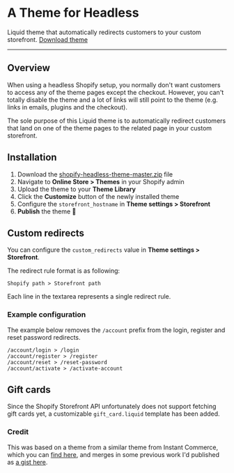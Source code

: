 # A Theme for Headless

Liquid theme that automatically redirects customers to your custom storefront.
[Download theme](https://github.com/benjaminsehl/shopify-headless-theme/archive/refs/heads/master.zip)

---

## Overview

When using a headless Shopify setup, you normally don't want customers to access any of the theme pages except the checkout. However, you can't totally disable the theme and a lot of links will still point to the theme (e.g. links in emails, plugins and the checkout).

The sole purpose of this Liquid theme is to automatically redirect customers that land on one of the theme pages to the related page in your custom storefront.

## Installation

1. Download the [shopify-headless-theme-master.zip](https://github.com/benjaminsehl/shopify-headless-theme/archive/refs/heads/master.zip) file
2. Navigate to **Online Store > Themes** in your Shopify admin
3. Upload the theme to your **Theme Library**
4. Click the **Customize** button of the newly installed theme
5. Configure the `storefront_hostname` in **Theme settings > Storefront**
6. **Publish** the theme 🚀

## Custom redirects

You can configure the `custom_redirects` value in **Theme settings > Storefront**.

The redirect rule format is as following:

```
Shopify path > Storefront path
```

Each line in the textarea represents a single redirect rule.

### Example configuration

The example below removes the `/account` prefix from the login, register and reset password redirects.

```
/account/login > /login
/account/register > /register
/account/reset > /reset-password
/account/activate > /activate-account
```

## Gift cards

Since the Shopify Storefront API unfortunately does not support fetching gift cards yet, a customizable `gift_card.liquid` template has been added.

### Credit
This was based on a theme from a similar theme from Instant Commerce, which you can [find here](https://github.com/instantcommerce/shopify-headless-theme), and merges in some previous work I'd published as [a gist here](https://gist.github.com/benjaminsehl/cdd0ce53951659db1266276cda854285).
